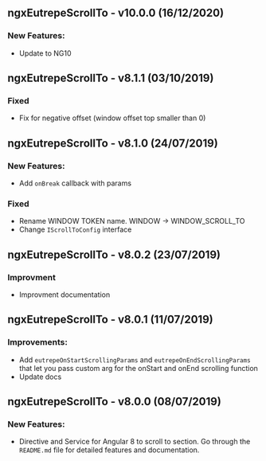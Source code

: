 ## ngxEutrepeScrollTo - v10.0.0 (16/12/2020)

### New Features:

* Update to NG10

## ngxEutrepeScrollTo - v8.1.1 (03/10/2019)

### Fixed

* Fix for negative offset (window offset top smaller than 0)


## ngxEutrepeScrollTo - v8.1.0 (24/07/2019)

### New Features:

* Add `onBreak` callback with params

### Fixed

* Rename WINDOW TOKEN name. WINDOW -> WINDOW_SCROLL_TO
* Change `IScrollToConfig` interface


## ngxEutrepeScrollTo - v8.0.2 (23/07/2019)

### Improvment

* Improvment documentation

## ngxEutrepeScrollTo - v8.0.1 (11/07/2019)

### Improvements:

* Add `eutrepeOnStartScrollingParams` and `eutrepeOnEndScrollingParams` that let you pass custom arg for the onStart and onEnd scrolling function
* Update docs

## ngxEutrepeScrollTo - v8.0.0 (08/07/2019)

### New Features:

* Directive and Service for Angular 8 to scroll to section. Go through the `README.md` file for detailed features and documentation.
